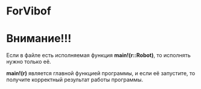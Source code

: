# ForVibof
<h1>Внимание!!!</h1>
Если в файле есть исполняемая функция <b>main!(r::Robot)</b>, то исполнять нужно только её.

<b>main!(r)</b> является главной функцией программы, и если её запустите, то получите корректный результат работы программы.
